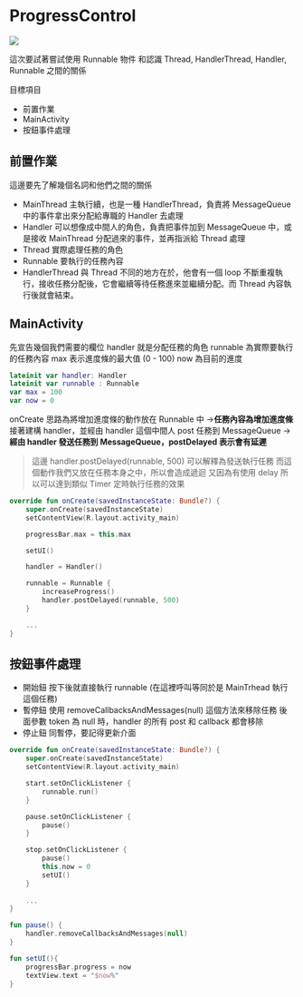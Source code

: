 ProgressControl
===

![](https://i.imgur.com/pFU5uAZ.gif)

這次要試著嘗試使用 Runnable 物件
和認識 Thread, HandlerThread, Handler, Runnable 之間的關係

目標項目
- 前置作業
- MainActivity
- 按鈕事件處理

## 前置作業
這邊要先了解幾個名詞和他們之間的關係
- MainThread 
主執行續，也是一種 HandlerThread，負責將 MessageQueue
中的事件拿出來分配給專職的 Handler 去處理
- Handler 
可以想像成中間人的角色，負責把事件加到 MessageQueue 中，或是接收 MainThread 分配過來的事件，並再指派給 Thread 處理
- Thread
實際處理任務的角色
- Runnable
要執行的任務內容
- HandlerThread
與 Thread 不同的地方在於，他會有一個 loop 不斷重複執行，接收任務分配後，它會繼續等待任務進來並繼續分配。而 Thread 內容執行後就會結束。
## MainActivity
先宣告幾個我們需要的欄位
handler 就是分配任務的角色
runnable 為實際要執行的任務內容
max 表示進度條的最大值 (0 - 100)
now 為目前的進度
```kotlin
lateinit var handler: Handler
lateinit var runnable : Runnable
var max = 100
var now = 0
```
onCreate
思路為將增加進度條的動作放在 Runnable 中
->**任務內容為增加進度條**
接著建構 handler，並經由 handler 這個中間人 post 任務到 MessageQueue 
->**經由 handler 發送任務到 MessageQueue，postDelayed 表示會有延遲**
>這邊 handler.postDelayed(runnable, 500) 可以解釋為發送執行任務
>而這個動作我們又放在任務本身之中，所以會造成遞迴
>又因為有使用 delay 所以可以達到類似 Timer 定時執行任務的效果
```kotlin
override fun onCreate(savedInstanceState: Bundle?) {
    super.onCreate(savedInstanceState)
    setContentView(R.layout.activity_main)

    progressBar.max = this.max

    setUI()

    handler = Handler()

    runnable = Runnable {
        increaseProgress()
        handler.postDelayed(runnable, 500)
    }

    ...
}
```
## 按鈕事件處理
- 開始鈕
按下後就直接執行 runnable (在這裡呼叫等同於是 MainTrhead 執行這個任務)
- 暫停鈕
使用 removeCallbacksAndMessages(null) 這個方法來移除任務
後面參數 token 為 null 時，handler 的所有 post 和 callback 都會移除
- 停止鈕
同暫停，要記得更新介面
```kotlin
override fun onCreate(savedInstanceState: Bundle?) {
    super.onCreate(savedInstanceState)
    setContentView(R.layout.activity_main)

    start.setOnClickListener {
        runnable.run()
    }

    pause.setOnClickListener {
        pause()
    }

    stop.setOnClickListener {
        pause()
        this.now = 0
        setUI()
    }
    
    ...
}

fun pause() {
    handler.removeCallbacksAndMessages(null)
}

fun setUI(){
    progressBar.progress = now
    textView.text = "$now%"
}
```
